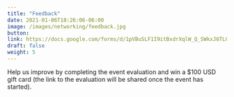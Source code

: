 ```yaml
---
title: "Feedback"
date: 2021-01-06T18:26:06-06:00
image: /images/networking/feedback.jpg
button: 
link: https://docs.google.com/forms/d/1pVBuSLF1I9itBxdrXqlW_Q_SWkxJ6TL0O7kZt6U-t-4/edit
draft: false
weight: 5
---
```


Help us improve by completing the event evaluation and win a $100 USD gift card (the link to the evaluation will be shared once the event has started).